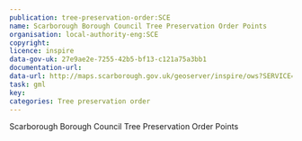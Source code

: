 ```yaml
---
publication: tree-preservation-order:SCE
name: Scarborough Borough Council Tree Preservation Order Points
organisation: local-authority-eng:SCE
copyright: 
licence: inspire
data-gov-uk: 27e9ae2e-7255-42b5-bf13-c121a75a3bb1
documentation-url: 
data-url: http://maps.scarborough.gov.uk/geoserver/inspire/ows?SERVICE=WFS&REQUEST=GetFeature&VERSION=2.0.0&typename=inspire:TPO_polygon&outputFormat=GML2
task: gml
key: 
categories: Tree preservation order
---
```


Scarborough Borough Council Tree Preservation Order Points
